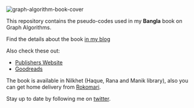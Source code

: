 ![graph-algorithm-book-cover](https://raw.githubusercontent.com/Shafaet/book-sudocodes/master/Bookcover/cover-small.jpg)

This repository contains the pseudo-codes used in my **Bangla** book on Graph Algorithms.

Find the details about the book [in my blog](http://www.shafaetsplanet.com/planetcoding/?page_id=2804)

Also check these out:

* [Publishers Website](http://dimik.pub/book/104/graph-algorithm-by-shafaet-ashraf)
* [Goodreads](https://www.goodreads.com/book/show/32562667)

The book is available in Nilkhet (Haque, Rana and Manik library), also you can get home delivery from [Rokomari](https://www.rokomari.com/book/120985/).

Stay up to date by following me on [twitter](https://twitter.com/shafaet90). 


